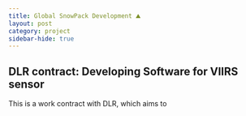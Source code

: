 ```yaml
---
title: Global SnowPack Development ⛰️
layout: post
category: project
sidebar-hide: true
---
```


## DLR contract: Developing Software for VIIRS sensor

This is a work contract with DLR, which aims to 

<span class="image left"><img src="{{ 'assets/images/snowcover.jpg' | relative_url }}" alt="" /></span>



